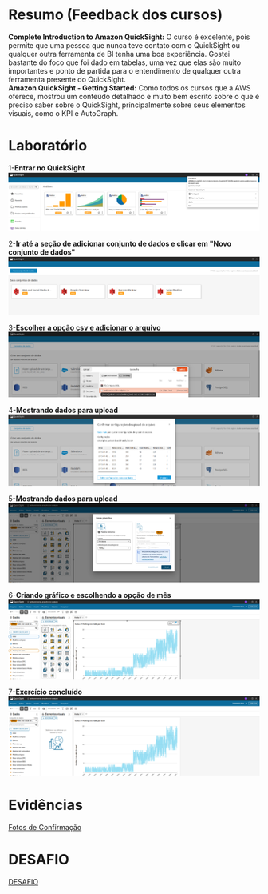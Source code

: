 # Resumo (Feedback dos cursos)

**Complete Introduction to Amazon QuickSight:** O curso é excelente, pois permite que uma pessoa que nunca teve contato com o QuickSight ou qualquer outra ferramenta de BI tenha uma boa experiência. Gostei bastante do foco que foi dado em tabelas, uma vez que elas são muito importantes e ponto de partida para o entendimento de qualquer outra ferramenta presente do QuickSight.  
**Amazon QuickSight - Getting Started:** Como todos os cursos que a AWS oferece, mostrou um conteúdo detalhado e muito bem escrito sobre o que é preciso saber sobre o QuickSight, principalmente sobre seus elementos visuais, como o KPI e AutoGraph.


# Laboratório

1-**Entrar no QuickSight**
![](./Evidencias/exercicios/quickSightFuncionando.png)

2-**Ir até a seção de adicionar conjunto de dados e clicar em "Novo conjunto de dados"**
![](./Evidencias/exercicios/indoNovoConjunto.png)

3-**Escolher a opção csv e adicionar o arquivo**
![](./Evidencias/exercicios/escolhendoArquivo.png)

4-**Mostrando dados para upload**
![](./Evidencias/exercicios/DadosNoUpload.png)

5-**Mostrando dados para upload**
![](./Evidencias/exercicios/EscolhendoFormato.png)

6-**Criando gráfico e escolhendo a opção de mês**
![](./Evidencias/exercicios/escolhendoMes.png)

7-**Exercício concluído**
![](./Evidencias/exercicios/graficoCriado.png)

# Evidências

[Fotos de Confirmação](./Evidencias)



# DESAFIO

[DESAFIO](./Desafio)